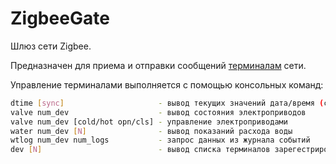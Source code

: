 # ZigbeeGate
Шлюз сети Zigbee.

Предназначен для приема и отправки сообщений [терминалам](https://github.com/srgemb/WaterControl) сети.

Управление терминалами выполняется с помощью консольных команд:
``` bash
dtime [sync]                     - вывод текущих значений дата/время (синхронизация на терминалах).
valve num_dev                    - вывод состояния электроприводов
valve num_dev [cold/hot opn/cls] - управление электроприводами
water num_dev [N]                - вывод показаний расхода воды
wtlog num_dev num_logs           - запрос данных из журнала событий
dev [N]                          - вывод списка терминалов зарегестрированных в сети
```